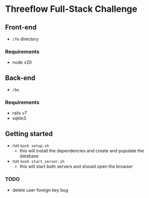 # Threeflow Full-Stack Challenge

## Front-end
- `/fe` directory
### Requirements
- node v20

## Back-end
- `/be`
### Requirements
- rails v7
- sqlite3

## Getting started
- run `bash setup.sh`
  - this will install the dependencies and create and populate the database
- run `bash start_server.sh`
  - this will start both servers and should open the browser

### TODO
- delete user foreign key bug